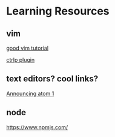 # Learning Resources

## vim
[good vim tutorial](https://www.youtube.com/watch?v=_NUO4JEtkDw)

[ctrlp plugin](http://kien.github.io/ctrlp.vim/)

## text editors? cool links?
[Announcing atom 1](https://github.com/blog/2031-announcing-atom-1-0)

## node
https://www.npmjs.com/
